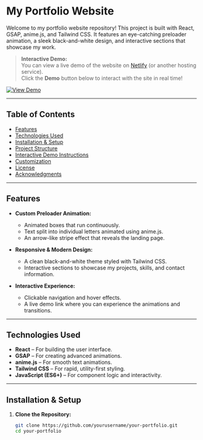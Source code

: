 # My Portfolio Website

Welcome to my portfolio website repository! This project is built with React, GSAP, anime.js, and Tailwind CSS. It features an eye-catching preloader animation, a sleek black-and-white design, and interactive sections that showcase my work.

> **Interactive Demo:**  
> You can view a live demo of the website on [Netlify](https://your-portfolio-demo.netlify.app/) (or another hosting service).  
> Click the **Demo** button below to interact with the site in real time!

[![View Demo](https://img.shields.io/badge/View-Demo-blue?style=for-the-badge)](https://your-portfolio-demo.netlify.app/)

---

## Table of Contents

- [Features](#features)
- [Technologies Used](#technologies-used)
- [Installation & Setup](#installation--setup)
- [Project Structure](#project-structure)
- [Interactive Demo Instructions](#interactive-demo-instructions)
- [Customization](#customization)
- [License](#license)
- [Acknowledgments](#acknowledgments)

---

## Features

- **Custom Preloader Animation:**  
  - Animated boxes that run continuously.
  - Text split into individual letters animated using anime.js.
  - An arrow-like stripe effect that reveals the landing page.
  
- **Responsive & Modern Design:**  
  - A clean black-and-white theme styled with Tailwind CSS.
  - Interactive sections to showcase my projects, skills, and contact information.

- **Interactive Experience:**  
  - Clickable navigation and hover effects.
  - A live demo link where you can experience the animations and transitions.

---

## Technologies Used

- **React** – For building the user interface.
- **GSAP** – For creating advanced animations.
- **anime.js** – For smooth text animations.
- **Tailwind CSS** – For rapid, utility-first styling.
- **JavaScript (ES6+)** – For component logic and interactivity.

---

## Installation & Setup

1. **Clone the Repository:**

   ```bash
   git clone https://github.com/yourusername/your-portfolio.git
   cd your-portfolio
